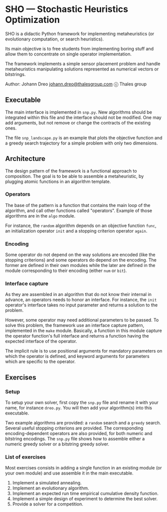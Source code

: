 
SHO — Stochastic Heuristics Optimization
========================================

SHO is a didactic Python framework for implementing metaheuristics
(or evolutionary computation, or search heuristics).

Its main objective is to free students from implementing boring stuff
and allow them to concentrate on single operator implementation.

The framework implements a simple sensor placement problem
and handle metaheuristics manipulating solutions represented as
numerical vectors or bitstrings.

Author: Johann Dreo <johann.dreo@thalesgroup.com> ⓒ Thales group

Executable
----------

The main interface is implemented in `snp.py`.
New algorithms should be integrated within this file and the interface should not be modified.
One may add arguments, but not remove or change the contracts of the existing ones.

The file `snp_landscape.py` is an example that plots the objective function
and a greedy search trajectory for a simple problem with only two dimensions.


Architecture
------------

The design pattern of the framework is a functional approach to composition.
The goal is to be able to assemble a metaheuristic, by plugging atomic
functions in an algorithm template.


### Operators

The base of the pattern is a function that contains the main loop
of the algorithm, and call other functions called "operators".
Example of those algorithms are in the `algo` module.

For instance, the `random` algorithm depends on an objective function `func`,
an initialization operator `init` and a stopping criterion operator `again`.


### Encoding

Some operator do not depend on the way solutions are encoded
(like the stopping criterions) and some operators do depend on the encoding.
The former are defined in their own modules while the later are defined
in the module corresponding to their encoding (either `num` or `bit`).


### Interface capture

As they are assembled in an algorithm that do not know their internal
in advance, an operators needs to honor an interface.
For instance, the `init` operator's interface takes no input parameter
and returns a solution to the problem.

However, some operator may need additional parameters to be passed.
To solve this problem, the framework use an interface capture pattern,
implemented in the `make` module.
Basically, a function in this module capture the operator function's full
interface and returns a function having the expected interface of the
operator.

The implicit rule is to use positional arguments for mandatory parameters
on which the operator is defined, and keyword arguments for parameters
which are specific to the operator.


Exercises
---------

### Setup

To setup your own solver, first copy the `snp.py` file and rename it
with your name, for instance `dreo.py`.
You will then add your algorithm(s) into this executable.

Two example algorithms are provided: a `random` search
and a `greedy` search.
Several useful stopping criterions are provided.
The corresponding encoding-dependent operators are also provided,
for both numeric and bitstring encodings.
The `snp.py` file shows how to assemble either a numeric greedy solver
or a bitstring greedy solver.


### List of exercises

Most exercises consists in adding a single function in an existing module
(or your own module) and use assemble it in the main executable.

1. Implement a simulated annealing.
2. Implement an evolutionary algorithm.
3. Implement an expected run time empirical cumulative density function.
4. Implement a simple design of experiment to determine the best solver.
5. Provide a solver for a competition.


